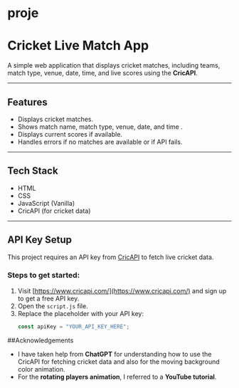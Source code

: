 # proje

#  Cricket Live Match App

A simple web application that displays  cricket matches, including teams, match type, venue, date, time, and live scores using the **CricAPI**.

---

## Features

-  Displays cricket matches.
-  Shows match name, match type, venue, date, and time .
- Displays current scores if available.
- Handles errors if no matches are available or if API fails.

---



## Tech Stack

- HTML
- CSS
- JavaScript (Vanilla)
- CricAPI (for cricket data)

---

## API Key Setup

This project requires an API key from [CricAPI](https://www.cricapi.com/) to fetch live cricket data.

### Steps to get started:
1. Visit [https://www.cricapi.com/](https://www.cricapi.com/) and sign up to get a free API key.
2. Open the `script.js` file.
3. Replace the placeholder with your API key:
   ```javascript
   const apiKey = "YOUR_API_KEY_HERE";

##Acknowledgements

- I have taken help from **ChatGPT** for understanding how to use the CricAPI for fetching cricket data and also for the moving background color animation.
- For the **rotating players animation**, I referred to a **YouTube tutorial**.
